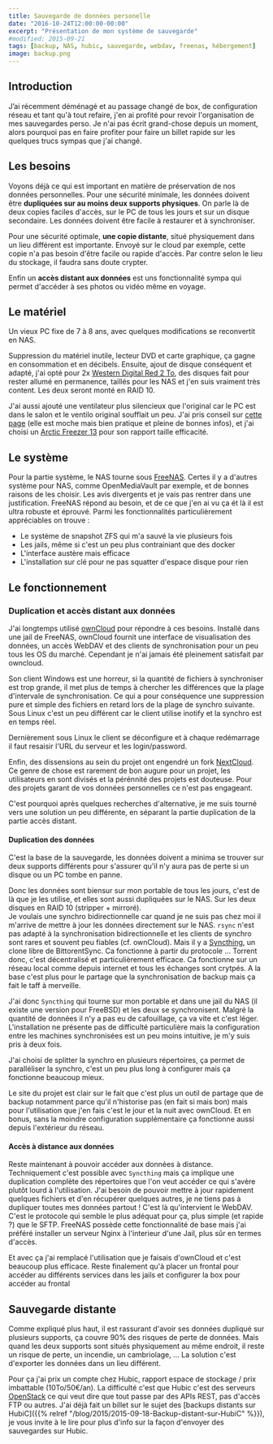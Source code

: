 ```yaml
---
title: Sauvegarde de données personelle
date: "2016-10-24T12:00:00-00:00"
excerpt: "Présentation de mon système de sauvegarde"
#modified: 2015-09-21
tags: [backup, NAS, hubic, sauvegarde, webdav, freenas, hébergement]
image: backup.png
---
```


## Introduction
J’ai récemment déménagé et au passage changé de box, de configuration réseau et tant qu'à tout refaire, j'en ai profité pour revoir l'organisation de mes sauvegardes perso. Je n'ai pas écrit grand-chose depuis un moment, alors pourquoi pas en faire profiter pour faire un billet rapide sur les quelques trucs sympas que j'ai changé.

## Les besoins
Voyons déjà ce qui est important en matière de préservation de nos données personnelles. Pour une sécurité minimale, les données doivent être **dupliquées sur au moins deux supports physiques**. On parle là de deux copies faciles d'accès, sur le PC de tous les jours et sur un disque secondaire. Les données doivent être facile à restaurer et à synchroniser.

Pour une sécurité optimale, **une copie distante**, situé physiquement dans un lieu différent est importante. Envoyé sur le cloud par exemple, cette copie n'a pas besoin d'être facile ou rapide d'accès. Par contre selon le lieu du stockage, il faudra sans doute crypter.

Enfin un **accès distant aux données** est uns fonctionnalité sympa qui permet d'accéder à ses photos ou vidéo même en voyage.

## Le matériel
Un vieux PC fixe de 7 à 8 ans, avec quelques modifications se reconvertit en NAS.

Suppression du matériel inutile, lecteur DVD et carte graphique, ça gagne en consommation et en décibels. Ensuite, ajout de disque conséquent et adapté, j'ai opté pour 2x [Western Digital Red 2 To](http://www.ldlc.com/fiche/PB00133400.html), des disques fait pour rester allumé en permanence, taillés pour les NAS et j'en suis vraiment très content. Les deux seront monté en RAID 10.

J'ai aussi ajouté une ventilateur plus silencieux que l'original car le PC est dans le salon et le ventilo original soufflait un peu. J'ai pris conseil sur [cette page](http://www.choixpc.com/silence.htm) (elle est moche mais bien pratique et pleine de bonnes infos), et j'ai choisi un [Arctic Freezer 13](http://www.ldlc.com/fiche/PB00112450.html#aff106) pour son rapport taille efficacité.

## Le système
Pour la partie système, le NAS tourne sous [FreeNAS](http://www.freenas.org/). Certes il y a d'autres système pour NAS, comme OpenMediaVault par exemple, et de bonnes raisons de les choisir. Les avis divergents et je vais pas rentrer dans une justification. FreeNAS répond au besoin, et de ce que j'en ai vu ça ét là il est ultra robuste et éprouvé. Parmi les fonctionnalités particulièrement appréciables on trouve :

* Le système de snapshot ZFS qui m'a sauvé la vie plusieurs fois
* Les jails, même si c'est un peu plus contrainiant que des docker
* L'interface austère mais efficace
* L'installation sur clé pour ne pas squatter d'espace disque pour rien

## Le fonctionnement

### Duplication et accès distant aux données
J'ai longtemps utilisé [ownCloud](https://owncloud.org/) pour répondre à ces besoins. Installé dans une jail de FreeNAS, ownCloud fournit une interface de visualisation des données, un accès WebDAV et des clients de synchronisation pour un peu tous les OS du marché. Cependant je n'ai jamais été pleinement satisfait par owncloud. 

Son client Windows est une horreur, si la quantité de fichiers à synchroniser est trop grande, il met plus de temps à chercher les différences que la plage d'intervale de synchronisation. Ce qui a pour conséquence une suppression pure et simple des fichiers en retard lors de la plage de synchro suivante. Sous Linux c'est un peu différent car le client utilise inotify et la synchro est en temps réel.

Dernièrement sous Linux le client se déconfigure et à chaque redémarrage il faut resaisir l'URL du serveur et les login/password.

Enfin, des dissensions au sein du projet ont engendré un fork [NextCloud](https://nextcloud.com/). Ce genre de chose est rarement de bon augure pour un projet, les utilisateurs en sont divisés et la pérénnité des projets est douteuse. Pour des projets garant de vos données personnelles ce n'est pas engageant.

C'est pourquoi après quelques recherches d'alternative, je me suis tourné vers une solution un peu différente, en séparant la partie duplication de la partie accès distant.

#### Duplication des données
C'est la base de la sauvegarde, les données doivent a minima se trouver sur deux supports différents pour s'assurer qu'il n'y aura pas de perte si un disque ou un PC tombe en panne.

Donc les données sont biensur sur mon portable de tous les jours, c'est de là que je les utilise, et elles sont aussi dupliquées sur le NAS. Sur les deux disques en RAID 10 (stripper + mirroré).<br>
Je voulais une synchro bidirectionnelle car quand je ne suis pas chez moi il m'arrive de mettre à jour les données directement sur le NAS. `rsync` n'est pas adapté à la synchronisation bidirectionnelle et les clients de synchro sont rares et souvent peu fiables (cf. ownCloud). Mais il y a [Syncthing](https://syncthing.net/), un clone libre de BittorentSync. Ca fonctionne à partir du protocole ... Torrent donc, c'est décentralisé et particulièrement efficace. Ca fonctionne sur un réseau local comme depuis internet et tous les échanges sont crytpés. A la base c'est plus pour le partage que la synchronisation de backup mais ça fait le taff à merveille.

J'ai donc `Syncthing` qui tourne sur mon portable et dans une jail du NAS (il existe une version pour FreeBSD) et les deux se synchronisent. Malgré la quantité de données il n'y a pas eu de cafouillage, ça va vite et c'est léger. L'installation ne présente pas de difficulté particulière mais la configuration entre les machines synchronisées est un peu moins intuitive, je m'y suis pris à deux fois. 

J'ai choisi de splitter la synchro en plusieurs répertoires, ça permet de paralléliser la synchro, c'est un peu plus long à configurer mais ça fonctionne beaucoup mieux.

Le site du projet est clair sur le fait que c'est plus un outil de partage que de backup notamment parce qu'il n'historise pas (en fait si mais bon) mais pour l'utilisation que j'en fais c'est le jour et la nuit avec ownCloud. Et en bonus, sans la moindre configuration supplémentaire ça fonctionne aussi depuis l'extérieur du réseau.

#### Accès à distance aux données
Reste maintenant à pouvoir accéder aux données à distance. Techniquement c'est possible avec `Syncthing` mais ça implique une duplication complète des répertoires que l'on veut accéder ce qui s'avère plutôt lourd à l'utilisation.
J'ai besoin de pouvoir mettre à jour rapidement quelques fichiers et d'en récupérer quelques autres, je ne tiens pas à dupliquer toutes mes données partout ! C'est là qu'intervient le WebDAV. C'est le protocole qui semble le plus adéquat pour ça, plus simple (et rapide ?) que le SFTP. FreeNAS possède cette fonctionnalité de base mais j'ai préféré installer un serveur Nginx à l'interieur d'une Jail, plus sûr en termes d'accès.

Et avec ça j'ai remplacé l'utilisation que je faisais d'ownCloud et c'est beaucoup plus efficace. Reste finalement qu'à placer un frontal pour accéder au différents services dans les jails et configurer la box pour accéder au frontal

## Sauvegarde distante
Comme expliqué plus haut, il est rassurant d'avoir ses données dupliqué sur plusieurs supports, ça couvre 90% des risques de perte de données. Mais quand les deux supports sont situés physiquement au même endroit, il reste un risque de perte, un incendie, un cambriolage, ... La solution c'est d'exporter les données dans un lieu différent.

Pour ça j'ai prix un compte chez Hubic, rapport espace de stockage / prix imbattable (10To/50€/an). La difficulté c'est que Hubic c'est des serveurs [OpenStack](https://www.openstack.org/) ce qui veut dire que tout passe par des APIs REST, pas d'accès FTP ou autres. J'ai déjà fait un billet sur le sujet des [backups distants sur HubiC]({{% relref "/blog/2015/2015-09-18-Backup-distant-sur-HubiC" %}}), je vous invite à le lire pour plus d'info sur la façon d'envoyer des sauvegardes sur Hubic. 
